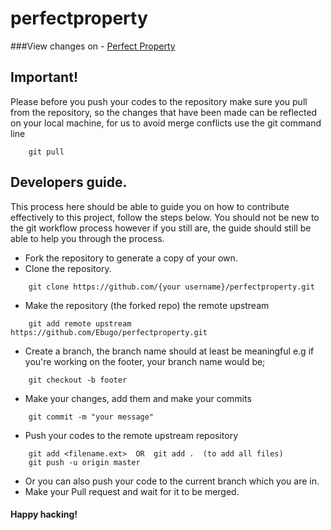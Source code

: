 # perfectproperty

###View changes on - [Perfect Property](https://ebugo.github.io/perfectproperty/)

## Important!

Please before you push your codes to the repository make sure you pull from the repository, so the changes that have been made can be reflected on your local machine, for us to avoid merge conflicts
use the git command line
```git
    git pull 
```

## Developers guide.
This process here should be able to guide you on how to contribute effectively to this project, follow the steps below. You should not be new to the git workflow process however if you still are, the guide should still be able to help you through the process.

- Fork the repository to generate a copy of your own.
- Clone the repository.
```use git command line
    git clone https://github.com/{your username}/perfectproperty.git
```
- Make the repository (the forked repo) the remote upstream 
```use git command line
    git add remote upstream https://github.com/Ebugo/perfectproperty.git
```
- Create a branch, the branch name should at least be meaningful e.g if you're working on the footer, your branch name would be;
```use git command line
    git checkout -b footer
```
- Make your changes, add them and make your commits
```use git command line 
    git commit -m "your message"
```
- Push your codes to the remote upstream repository
```use git command line
    git add <filename.ext>  OR  git add .  (to add all files)
    git push -u origin master
```
- Or you can also push your code to the current branch which you are in.
- Make your Pull request and wait for it to be merged.

#### Happy hacking!
